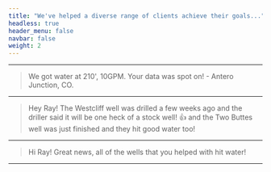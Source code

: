 ```yaml
---
title: "We've helped a diverse range of clients achieve their goals..."
headless: true
header_menu: false
navbar: false
weight: 2
---
```


---

> We got water at 210', 10GPM. Your data was spot on! - Antero Junction, CO.

---

> Hey Ray! The Westcliff well was drilled a few weeks ago and the driller said it will be one heck of a stock well! 👍 and the Two Buttes well was just finished and they hit good water too!


---


> Hi Ray! Great news, all of the wells that you helped with hit water!

---
